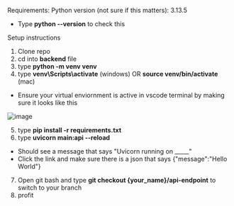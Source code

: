 Requirements:
Python version (not sure if this matters): 3.13.5
- Type **python --version** to check this

Setup instructions
1. Clone repo
2. cd into **backend** file
3. type **python -m venv venv**
4. type **venv\Scripts\activate** (windows) OR **source venv/bin/activate** (mac)
- Ensure your virtual enviornment is active in vscode terminal by making sure it looks like this
  
![image](https://github.com/user-attachments/assets/b1249c70-de52-4345-96e0-37bbc16170fb)

5. type **pip install -r requirements.txt**
6. type **uvicorn main:api --reload**
- Should see a message that says "Uvicorn running on _____"
- Click the link and make sure there is a json that says {"message":"Hello World"}
7. Open git bash and type **git checkout {your_name}/api-endpoint** to switch to your branch
8. profit
